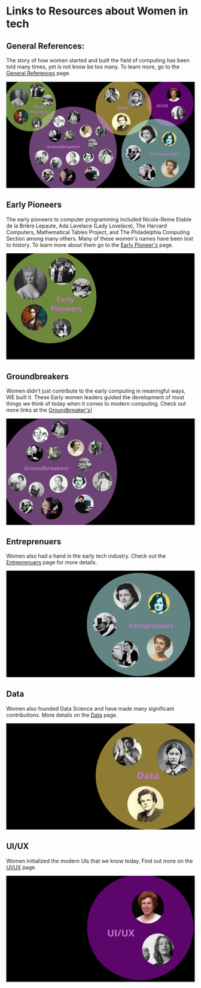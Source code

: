# Links to Resources about Women in tech

## General References:

The story of how women started and built the field of computing has been told many times, yet is not know be too many.  To learn more, go to the [General References](./References/General.md) page.

![](./images/Slide3.png)


## Early Pioneers

 The early pioneers to computer programming included Nicole-Reine Etable de la Brière Lepaute, Ada Lavelace (Lady Lovelace), The Harvard Computers, Mathematical Tables Project, and The Philadelphia Computing Section among many others.  Many of these women's names have been lost to history.  To learn more about them go to the [Early Pioneer's](./References/earlyPionneers.md) page.

 ![](./images/Slide4.png)

## Groundbreakers

Women didn't just contribute to the early computing in meaningful ways, WE built it. These Early women leaders guided the development of most things we think of today when it comes to modern computing.  Check out more links at the [Groundbreaker's](./References/Groundbreakers.md)]

 ![](./images/Slide13.png)

## Entreprenuers

Women also had a hand in the early tech industry.  Check out the [Entreprenuers](./References/Entreprenuers.md) page for more details.

 ![](./images/Slide30.png)

 ## Data

 Women also founded Data Science and have made many significant contributions.  More details on the [Data](./References/Data.md) page.

 ![](./images/Slide35.png)

## UI/UX

Women initialized the modern UIs that we know today.  Find out more on the [UI/UX](./References/UiUx.md) page.

 ![](./images/Slide40.png)